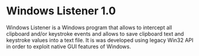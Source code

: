 # Windows Listener 1.0
Windows Listener is a Windows program that allows to intercept all clipboard and/or keystroke events and allows to save clipboard text and keystroke values into a text file. It is was developed using legacy Win32 API in order to exploit native GUI features of Windows.
